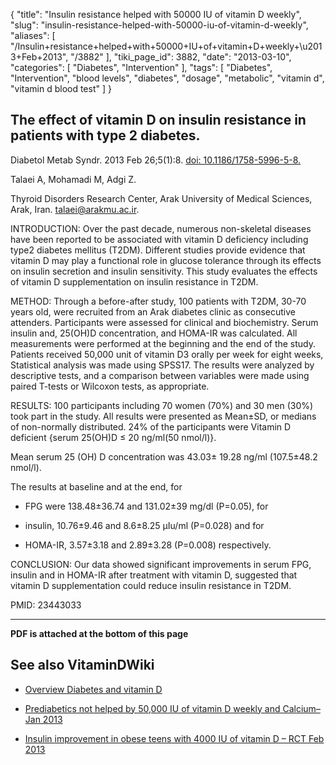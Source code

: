 {
    "title": "Insulin resistance helped with 50000 IU of vitamin D weekly",
    "slug": "insulin-resistance-helped-with-50000-iu-of-vitamin-d-weekly",
    "aliases": [
        "/Insulin+resistance+helped+with+50000+IU+of+vitamin+D+weekly+\u2013+Feb+2013",
        "/3882"
    ],
    "tiki_page_id": 3882,
    "date": "2013-03-10",
    "categories": [
        "Diabetes",
        "Intervention"
    ],
    "tags": [
        "Diabetes",
        "Intervention",
        "blood levels",
        "diabetes",
        "dosage",
        "metabolic",
        "vitamin d",
        "vitamin d blood test"
    ]
}


## The effect of vitamin D on insulin resistance in patients with type 2 diabetes.

Diabetol Metab Syndr. 2013 Feb 26;5(1):8. [doi: 10.1186/1758-5996-5-8.](https://doi.org/10.1186/1758-5996-5-8.)

Talaei A, Mohamadi M, Adgi Z.

Thyroid Disorders Research Center, Arak University of Medical Sciences, Arak, Iran. talaei@arakmu.ac.ir.

INTRODUCTION: Over the past decade, numerous non-skeletal diseases have been reported to be associated with vitamin D deficiency including type2 diabetes mellitus (T2DM). Different studies provide evidence that vitamin D may play a functional role in glucose tolerance through its effects on insulin secretion and insulin sensitivity. This study evaluates the effects of vitamin D supplementation on insulin resistance in T2DM.

METHOD: Through a before-after study, 100 patients with T2DM, 30-70 years old, were recruited from an Arak diabetes clinic as consecutive attenders. Participants were assessed for clinical and biochemistry. Serum insulin and, 25(OH)D concentration, and HOMA-IR was calculated. All measurements were performed at the beginning and the end of the study. Patients received 50,000 unit of vitamin D3 orally per week for eight weeks, Statistical analysis was made using SPSS17. The results were analyzed by descriptive tests, and a comparison between variables were made using paired T-tests or Wilcoxon tests, as appropriate.

RESULTS: 100 participants including 70 women (70%) and 30 men (30%) took part in the study. All results were presented as Mean±SD, or medians of non-normally distributed. 24% of the participants were Vitamin D deficient {serum 25(OH)D ≤ 20 ng/ml(50 nmol/l)}.

Mean serum 25 (OH) D concentration was 43.03± 19.28 ng/ml (107.5±48.2 nmol/l).

The results at baseline and at the end, for 

* FPG were 138.48±36.74 and 131.02±39 mg/dl (P=0.05), for 

* insulin, 10.76±9.46 and 8.6±8.25 μIu/ml (P=0.028) and for 

* HOMA-IR, 3.57±3.18 and 2.89±3.28 (P=0.008) respectively.

CONCLUSION: Our data showed significant improvements in serum FPG, insulin and in HOMA-IR after treatment with vitamin D, suggested that vitamin D supplementation could reduce insulin resistance in T2DM.

PMID:     23443033

---

 **PDF is attached at the bottom of this page** 

## See also VitaminDWiki

* [Overview Diabetes and vitamin D](/posts/overview-diabetes-and-vitamin-d)

* [Prediabetics not helped by 50,000 IU of vitamin D weekly and Calcium– Jan 2013](/posts/prediabetics-not-helped-by-50000-iu-of-vitamin-d-weekly-and-calcium)

* [Insulin improvement in obese teens with 4000 IU of vitamin D – RCT Feb 2013](/posts/insulin-improvement-in-obese-teens-with-4000-iu-of-vitamin-d-rct)